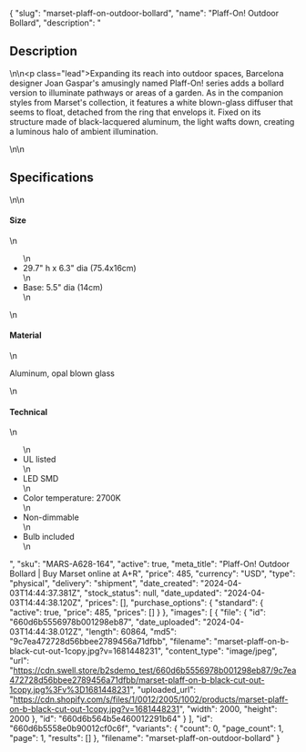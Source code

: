 {
  "slug": "marset-plaff-on-outdoor-bollard",
  "name": "Plaff-On! Outdoor Bollard",
  "description": "<h2>Description</h2>\n<!-- split -->\n<p class=\"lead\">Expanding its reach into outdoor spaces, Barcelona designer Joan Gaspar's amusingly named Plaff-On! series adds a bollard version to illuminate pathways or areas of a garden. As in the companion styles from Marset's collection, it features a white blown-glass diffuser that seems to float, detached from the ring that envelops it. Fixed on its structure made of black-lacquered aluminum, the light wafts down, creating a luminous halo of ambient illumination.</p>\n<!-- split -->\n<h2>Specifications</h2>\n<!-- split -->\n<h4>Size</h4>\n<ul>\n<li>29.7\" h x 6.3\" dia (75.4x16cm)</li>\n<li>Base: 5.5\" dia (14cm)</li>\n</ul>\n<h4>Material</h4>\n<p>Aluminum, opal blown glass</p>\n<h4>Technical</h4>\n<ul>\n<li>UL listed</li>\n<li>LED SMD</li>\n<li>Color temperature: 2700K</li>\n<li>Non-dimmable</li>\n<li>Bulb included</li>\n</ul>",
  "sku": "MARS-A628-164",
  "active": true,
  "meta_title": "Plaff-On! Outdoor Bollard | Buy Marset online at A+R",
  "price": 485,
  "currency": "USD",
  "type": "physical",
  "delivery": "shipment",
  "date_created": "2024-04-03T14:44:37.381Z",
  "stock_status": null,
  "date_updated": "2024-04-03T14:44:38.120Z",
  "prices": [],
  "purchase_options": {
    "standard": {
      "active": true,
      "price": 485,
      "prices": []
    }
  },
  "images": [
    {
      "file": {
        "id": "660d6b5556978b001298eb87",
        "date_uploaded": "2024-04-03T14:44:38.012Z",
        "length": 60864,
        "md5": "9c7ea472728d56bbee2789456a71dfbb",
        "filename": "marset-plaff-on-b-black-cut-out-1copy.jpg?v=1681448231",
        "content_type": "image/jpeg",
        "url": "https://cdn.swell.store/b2sdemo_test/660d6b5556978b001298eb87/9c7ea472728d56bbee2789456a71dfbb/marset-plaff-on-b-black-cut-out-1copy.jpg%3Fv%3D1681448231",
        "uploaded_url": "https://cdn.shopify.com/s/files/1/0012/2005/1002/products/marset-plaff-on-b-black-cut-out-1copy.jpg?v=1681448231",
        "width": 2000,
        "height": 2000
      },
      "id": "660d6b564b5e460012291b64"
    }
  ],
  "id": "660d6b5558e0b90012cf0c6f",
  "variants": {
    "count": 0,
    "page_count": 1,
    "page": 1,
    "results": []
  },
  "filename": "marset-plaff-on-outdoor-bollard"
}